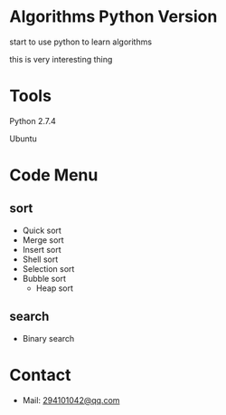 # Algorithms Python Version
start to use python to learn algorithms

this is very interesting thing

# Tools

Python 2.7.4

Ubuntu

# Code Menu

## sort

  + Quick sort
  + Merge sort
  + Insert sort
  + Shell sort
  + Selection sort
  + Bubble sort
	+ Heap sort

## search

  + Binary search

# Contact

  - Mail: 294101042@qq.com
